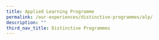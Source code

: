 ```yaml
---
title: Applied Learning Programme
permalink: /our-experiences/distinctive-programmes/alp/
description: ""
third_nav_title: Distinctive Programmes
---
```

